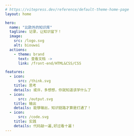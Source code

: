 ```yaml
---
# https://vitepress.dev/reference/default-theme-home-page
layout: home

hero:
  name: "比欧外的知识库"
  tagline: 记录，让知识留下！
  image:
    src: /logo.svg
    alt: biouwai
  actions:
    - theme: brand
      text: 查看文档 ->
      link: /front-end/HTML&CSS/CSS

features:
  - icon:
      src: /think.svg
    title: 思考
    details: 或许，多想想，你就知道该学什么了
  - icon:
      src: /output.svg
    title: 输出
    details: 能够输出，知识链路才算是打通了！
  - icon:
      src: /code.svg
    title: 实践
    details: 代码敲一遍,好过看十遍！
---
```

